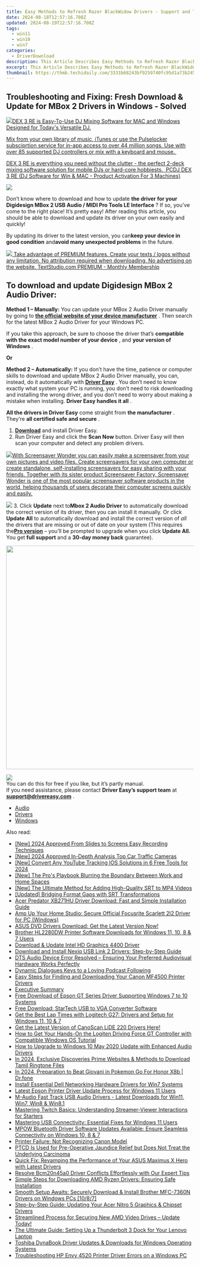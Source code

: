 ```yaml
---
title: Easy Methods to Refresh Razer BlackWidow Drivers - Support and Troubleshooting
date: 2024-08-18T12:57:16.708Z
updated: 2024-08-19T12:57:16.708Z
tags:
  - win11
  - win10
  - win7
categories:
  - DriverDownload
description: This Article Describes Easy Methods to Refresh Razer BlackWidow Drivers - Support and Troubleshooting
excerpt: This Article Describes Easy Methods to Refresh Razer BlackWidow Drivers - Support and Troubleshooting
thumbnail: https://thmb.techidaily.com/3331b68243bf9259740fc95d1a73b2453b86dd532a7a2ec26036834e7833dd28.jpg
---
```


## Troubleshooting and Fixing: Fresh Download & Update for MBox 2 Drivers in Windows - Solved

<!-- affiliate ads begin -->
<a href="https://shop.pcdj.com/order/checkout.php?PRODS=4698827&QTY=1&AFFILIATE=108875&CART=1"> <img src="https://secure.avangate.com/images/merchant/47f4b6321e9fd8e8f7326a6adc1a7c1e/products/dex3REpage-newmainscreenshot.png" border="0">DEX 3 RE is Easy-To-Use DJ Mixing Software for MAC and Windows Designed for Today's Versatile DJ. 

 Mix from your own library of music, iTunes or use the Pulselocker subsciprtion service for in-app access to over 44 million songs. Use with over 85 supported DJ controllers or mix with a keyboard and mouse.  

 DEX 3 RE is everything you need without the clutter - the perfect 2-deck mixing software solution for mobile DJs or hard-core hobbiests.  
 PCDJ DEX 3 RE (DJ Software for Win & MAC - Product Activation For 3 Machines)</a>
<!-- affiliate ads end -->
![](https://images.drivereasy.com/wp-content/uploads/2018/12/snap0034.png)

 Don’t know where to download and how to update **the driver for your Digidesign MBox 2 USB Audio / MIDI Pro Tools LE Interface** ? If so, you’ve come to the right place! It’s pretty easy! After reading this article, you should be able to download and update its driver on your own easily and quickly!

 By updating its driver to the latest version, you can**keep your device in good condition** and**avoid many unexpected problems** in the future.

<!-- affiliate ads begin -->
<a href="https://secure.textstudio.com/order/checkout.php?PRODS=35633281&QTY=1&AFFILIATE=108875&CART=1"> <img src="https://secure.avangate.com/images/merchant/d6eb8222c9718486bdabce8b897380f7/products/2_premium-icon.png" border="0"> Take advantage of PREMIUM features. 
Create your texts / logos without any limitation. 
No attribution required when downloading. 
No advertising on the website. 
 TextStudio.com  PREMIUM - Monthly Membership</a>
<!-- affiliate ads end -->
## **To download and update Digidesign MBox 2 Audio Driver:**

**Method 1 – Manually:**  You can update your MBox 2 Audio Driver manually by going to **[the official website of your device manufacturer](https://www.digidesign.com)**  . Then search for the latest MBox 2 Audio Driver for your Windows PC.

 If you take this approach, be sure to choose the driver that’s **compatible with the exact model number of your device** , and **your version of Windows** .

**Or**

**Method 2 – Automatically:**   If you don’t have the time, patience or computer skills to download and update MBox 2 Audio Driver manually, you can, instead, do it automatically with **[Driver Easy](https://tools.techidaily.com/drivereasy/download/)**  .  You don’t need to know exactly what system your PC is running, you don’t need to risk downloading and installing the wrong driver, and you don’t need to worry about making a mistake when installing. **Driver Easy handles it all** .

**All the drivers in Driver Easy** come straight from **the manufacturer** . They‘re **all certified safe and secure** .

1. **[Download](https://tools.techidaily.com/drivereasy/download/)**  and install Driver Easy.
2. Run Driver Easy and click the **Scan Now**  button. Driver Easy will then scan your computer and detect any problem drivers.  
<!-- affiliate ads begin -->
<a href="https://secure.2checkout.com/order/checkout.php?PRODS=195080&QTY=1&AFFILIATE=108875&CART=1"><img src="https://www.blumentals.net/scrwonder/images/screensaver-software.png" border="0">With Screensaver Wonder you can easily make a screensaver from your own pictures and video files. Create screensavers for your own computer or create standalone, self-installing screensavers for easy sharing with your friends. Together with its sister product Screensaver Factory, Screensaver Wonder is one of the most popular screensaver software products in the world, helping thousands of users decorate their computer screens quickly and easily.</a>
<!-- affiliate ads end -->
![](https://images.drivereasy.com/wp-content/uploads/2018/12/snap000027-2.png)
3. Click **Update**  next to**Mbox 2 Audio Driver** to automatically download the correct version of its driver, then you can install it manually. Or click **Update All**  to automatically download and install the correct version of _all_  the drivers that are missing or out of date on your system (This requires the[**Pro version**](https://tools.techidaily.com/drivereasy/download/)  – you’ll be prompted to upgrade when you click **Update All.** You get **full support**  and a **30-day money back**  guarantee).  
<!-- affiliate ads begin -->
<a href="https://unicoeye.pxf.io/c/5597632/2084399/18498" target="_top" id="2084399"><img src="//a.impactradius-go.com/display-ad/18498-2084399" border="0" alt="" width="1125" height="600"/></a><img height="0" width="0" src="https://imp.pxf.io/i/5597632/2084399/18498" style="position:absolute;visibility:hidden;" border="0" />
<!-- affiliate ads end -->
![](https://images.drivereasy.com/wp-content/uploads/2018/12/snap0035.png)  
 You can do this for free if you like, but it’s partly manual.  
 If you need assistance, please contact **Driver Easy’s support team** at [**support@drivereasy.com**](https://tools.techidaily.com/drivereasy/download/) .

* [Audio](https://tools.techidaily.com/drivereasy/download/)
* [Drivers](https://tools.techidaily.com/drivereasy/download/)
* [Windows](https://tools.techidaily.com/drivereasy/download/)

<ins class="adsbygoogle"
     style="display:block"
     data-ad-format="autorelaxed"
     data-ad-client="ca-pub-7571918770474297"
     data-ad-slot="1223367746"></ins>



<ins class="adsbygoogle"
     style="display:block"
     data-ad-client="ca-pub-7571918770474297"
     data-ad-slot="8358498916"
     data-ad-format="auto"
     data-full-width-responsive="true"></ins>

<span class="atpl-alsoreadstyle">Also read:</span>
<div><ul>
<li><a href="https://screen-activity-recording.techidaily.com/new-2024-approved-from-slides-to-screens-easy-recording-techniques/"><u>[New] 2024 Approved  From Slides to Screens  Easy Recording Techniques</u></a></li>
<li><a href="https://fox-info.techidaily.com/new-2024-approved-in-depth-analysis-top-car-traffic-cameras/"><u>[New] 2024 Approved  In-Depth Analysis  Top Car Traffic Cameras</u></a></li>
<li><a href="https://youtube-blog.techidaily.com/onvert-any-youtube-tracking-ios-solutions-in-6-free-tools-for-2024/"><u>[New] Convert Any YouTube Tracking  IOS Solutions in 6 Free Tools for 2024</u></a></li>
<li><a href="https://video-screen-grab.techidaily.com/new-the-pros-playbook-blurring-the-boundary-between-work-and-home-spaces/"><u>[New] The Pro's Playbook  Blurring the Boundary Between Work and Home Spaces</u></a></li>
<li><a href="https://some-guidance.techidaily.com/new-the-ultimate-method-for-adding-high-quality-srt-to-mp4-videos/"><u>[New] The Ultimate Method for Adding High-Quality SRT to MP4 Videos</u></a></li>
<li><a href="https://extra-tips.techidaily.com/updated-bridging-format-gaps-with-srt-transformations/"><u>[Updated] Bridging Format Gaps with SRT Transformations</u></a></li>
<li><a href="https://win-amazing.techidaily.com/acer-predator-xb271hu-driver-download-fast-and-simple-installation-guide/"><u>Acer Predator XB271HU Driver Download: Fast and Simple Installation Guide</u></a></li>
<li><a href="https://win-amazing.techidaily.com/amp-up-your-home-studio-secure-official-focusrite-scarlett-2i2-driver-for-pc-windows/"><u>Amp Up Your Home Studio: Secure Official Focusrite Scarlett 2I2 Driver for PC (Windows)</u></a></li>
<li><a href="https://win-amazing.techidaily.com/asus-dvd-drivers-download-get-the-latest-version-now/"><u>ASUS DVD Drivers Download: Get the Latest Version Now!</u></a></li>
<li><a href="https://win-amazing.techidaily.com/brother-hl2280dw-printer-software-downloads-for-windows-11-10-8-and-7-users/"><u>Brother HL2280DW Printer Software Downloads for Windows 11, 10, 8 & 7 Users</u></a></li>
<li><a href="https://win-amazing.techidaily.com/download-and-update-intel-hd-graphics-4400-driver/"><u>Download & Update Intel HD Graphics 4400 Driver</u></a></li>
<li><a href="https://win-amazing.techidaily.com/1722976770786-download-and-install-nexiq-usb-link-2-drivers-step-by-step-guide/"><u>Download and Install Nexiq USB Link 2 Drivers: Step-by-Step Guide</u></a></li>
<li><a href="https://win-amazing.techidaily.com/dts-audio-device-error-resolved-ensuring-your-preferred-audiovisual-hardware-works-perfectly/"><u>DTS Audio Device Error Resolved – Ensuring Your Preferred Audiovisual Hardware Works Perfectly</u></a></li>
<li><a href="https://extra-resources.techidaily.com/dynamic-dialogues-keys-to-a-loving-podcast-following/"><u>Dynamic Dialogues  Keys to a Loving Podcast Following</u></a></li>
<li><a href="https://win-amazing.techidaily.com/easy-steps-for-finding-and-downloading-your-canon-mf4500-printer-drivers/"><u>Easy Steps for Finding and Downloading Your Canon MF4500 Printer Drivers</u></a></li>
<li><a href="https://win-amazing.techidaily.com/executive-summary/"><u>Executive Summary</u></a></li>
<li><a href="https://win-amazing.techidaily.com/free-download-of-epson-gt-series-driver-supporting-windows-7-to-10-systems/"><u>Free Download of Epson GT Series Driver Supporting Windows 7 to 10 Systems</u></a></li>
<li><a href="https://win-amazing.techidaily.com/free-download-startech-usb-to-vga-converter-software/"><u>Free Download: StarTech USB to VGA Converter Software</u></a></li>
<li><a href="https://win-amazing.techidaily.com/get-the-best-lap-times-with-logitech-g27-drivers-and-setup-for-windows-11-10-and-7/"><u>Get the Best Lap Times with Logitech G27: Drivers and Setup for Windows 11, 10 & 7</u></a></li>
<li><a href="https://win-amazing.techidaily.com/get-the-latest-version-of-canoscan-lide-220-drivers-here/"><u>Get the Latest Version of CanoScan LiDE 220 Drivers Here!</u></a></li>
<li><a href="https://win-amazing.techidaily.com/how-to-get-your-hands-on-the-logiten-driving-force-gt-controller-with-compatible-windows-os-tutorial/"><u>How to Get Your Hands-On the Logiten Driving Force GT Controller with Compatible Windows OS Tutorial</u></a></li>
<li><a href="https://win-amazing.techidaily.com/how-to-upgrade-to-windows-10-may-2020-update-with-enhanced-audio-drivers/"><u>How to Upgrade to Windows 10 May 2020 Update with Enhanced Audio Drivers</u></a></li>
<li><a href="https://some-techniques.techidaily.com/in-2024-exclusive-discoveries-prime-websites-and-methods-to-download-tamil-ringtone-files/"><u>In 2024, Exclusive Discoveries  Prime Websites & Methods to Download Tamil Ringtone Files</u></a></li>
<li><a href="https://pokemon-go-android.techidaily.com/in-2024-preparation-to-beat-giovani-in-pokemon-go-for-honor-x8b-drfone-by-drfone-virtual-android/"><u>In 2024, Preparation to Beat Giovani in Pokemon Go For Honor X8b | Dr.fone</u></a></li>
<li><a href="https://win-amazing.techidaily.com/install-essential-dell-networking-hardware-drivers-for-win7-systems/"><u>Install Essential Dell Networking Hardware Drivers for Win7 Systems</u></a></li>
<li><a href="https://win-amazing.techidaily.com/latest-epson-printer-driver-update-process-for-windows-11-users/"><u>Latest Epson Printer Driver Update Process for Windows 11 Users</u></a></li>
<li><a href="https://win-amazing.techidaily.com/m-audio-fast-track-usb-audio-drivers-latest-downloads-for-win11-win7-win8-and-win81/"><u>M-Audio Fast Track USB Audio Drivers - Latest Downloads for Win11, Win7, Win8 & Win8.1</u></a></li>
<li><a href="https://techno-recovery.techidaily.com/mastering-twitch-basics-understanding-streamer-viewer-interactions-for-starters/"><u>Mastering Twitch Basics: Understanding Streamer-Viewer Interactions for Starters</u></a></li>
<li><a href="https://win-amazing.techidaily.com/mastering-usb-connectivity-essential-fixes-for-windows-11-users/"><u>Mastering USB Connectivity: Essential Fixes for Windows 11 Users</u></a></li>
<li><a href="https://win-amazing.techidaily.com/mpow-bluetooth-driver-software-updates-available-ensure-seamless-connectivity-on-windows-10-8-and-7/"><u>MPOW Bluetooth Driver Software Updates Available: Ensure Seamless Connectivity on Windows 10, 8 & 7</u></a></li>
<li><a href="https://printer-issues.techidaily.com/printer-failure-not-recognizing-canon-model/"><u>Printer Failure: Not Recognizing Canon Model</u></a></li>
<li><a href="https://win-amazing.techidaily.com/ptcd-is-used-for-pre-operative-jaundice-relief-but-does-not-treat-the-underlying-carcinoma/"><u>PTCD Is Used for Pre-Operative Jaundice Relief but Does Not Treat the Underlying Carcinoma</u></a></li>
<li><a href="https://win-amazing.techidaily.com/quick-fix-revamping-the-performance-of-your-asus-maximus-x-hero-with-latest-drivers/"><u>Quick Fix: Revamping the Performance of Your ASUS Maximus X Hero with Latest Drivers</u></a></li>
<li><a href="https://win-amazing.techidaily.com/resolve-bcm20n45a0-driver-conflicts-effortlessly-with-our-expert-tips/"><u>Resolve Bcm20n45a0 Driver Conflicts Effortlessly with Our Expert Tips</u></a></li>
<li><a href="https://win-amazing.techidaily.com/simple-steps-for-downloading-amd-ryzen-drivers-ensuring-safe-installation/"><u>Simple Steps for Downloading AMD Ryzen Drivers: Ensuring Safe Installation</u></a></li>
<li><a href="https://win-amazing.techidaily.com/smooth-setup-awaits-securely-download-and-install-brother-mfc-7360n-drivers-on-windows-pcs-1087/"><u>Smooth Setup Awaits: Securely Download & Install Brother MFC-7360N Drivers on Windows PCs [10/8/7]</u></a></li>
<li><a href="https://win-amazing.techidaily.com/1722958616577-step-by-step-guide-updating-your-acer-nitro-5-graphics-and-chipset-drivers/"><u>Step-by-Step Guide: Updating Your Acer Nitro 5 Graphics & Chipset Drivers</u></a></li>
<li><a href="https://win-amazing.techidaily.com/1722976087323-streamlined-process-for-securing-new-amd-video-drives-update-today/"><u>Streamlined Process for Securing New AMD Video Drives – Update Today!</u></a></li>
<li><a href="https://win-amazing.techidaily.com/the-ultimate-guide-setting-up-a-thunderbolt-3-dock-for-your-lenovo-laptop/"><u>The Ultimate Guide: Setting Up a Thunderbolt 3 Dock for Your Lenovo Laptop</u></a></li>
<li><a href="https://win-amazing.techidaily.com/toshiba-dynabook-driver-updates-and-downloads-for-windows-operating-systems/"><u>Toshiba DynaBook Driver Updates & Downloads for Windows Operating Systems</u></a></li>
<li><a href="https://win-amazing.techidaily.com/troubleshooting-hp-envy-4520-printer-driver-errors-on-a-windows-pc/"><u>Troubleshooting HP Envy 4520 Printer Driver Errors on a Windows PC</u></a></li>
</ul></div>
